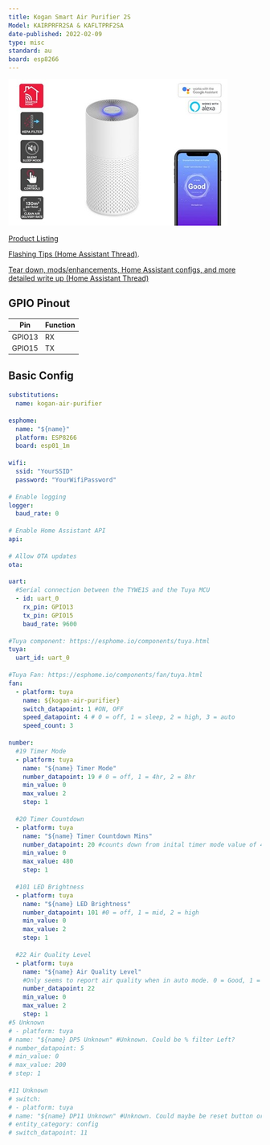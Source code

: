 ```yaml
---
title: Kogan Smart Air Purifier 2S
Model: KAIRPRFR2SA & KAFLTPRF2SA
date-published: 2022-02-09
type: misc
standard: au
board: esp8266
---
```


![Product Image](KoganSmartAirPurifier2S.jpg "Kogan Smart Air Purifier 2S")

[Product Listing](https://www.kogan.com/au/buy/kogan-smarterhome-4-stage-air-purifier-2s-with-h13-filter-130-cadr/)

[Flashing Tips (Home Assistant Thread)](https://community.home-assistant.io/t/tuya-tywe1s-flash-help/273747/).

[Tear down, mods/enhancements, Home Assistant configs, and more detailed write up (Home Assistant Thread)](https://community.home-assistant.io/t/kogan-smart-air-purifier-2s-working-with-esphome/390526)

## GPIO Pinout

| Pin   | Function |
| ----- | -------- |
| GPIO13 | RX      |
| GPIO15 | TX      |

## Basic Config

```yaml
substitutions:
  name: kogan-air-purifier

esphome:
  name: "${name}"
  platform: ESP8266
  board: esp01_1m

wifi:
  ssid: "YourSSID"
  password: "YourWifiPassword"

# Enable logging
logger:
  baud_rate: 0

# Enable Home Assistant API
api:

# Allow OTA updates
ota:

uart:
  #Serial connection between the TYWE1S and the Tuya MCU
  - id: uart_0
    rx_pin: GPIO13
    tx_pin: GPIO15
    baud_rate: 9600

#Tuya component: https://esphome.io/components/tuya.html
tuya:
  uart_id: uart_0

#Tuya Fan: https://esphome.io/components/fan/tuya.html
fan:
  - platform: tuya
    name: ${kogan-air-purifier}
    switch_datapoint: 1 #ON, OFF
    speed_datapoint: 4 # 0 = off, 1 = sleep, 2 = high, 3 = auto
    speed_count: 3

number:
  #19 Timer Mode
  - platform: tuya
    name: "${name} Timer Mode"
    number_datapoint: 19 # 0 = off, 1 = 4hr, 2 = 8hr
    min_value: 0
    max_value: 2
    step: 1

  #20 Timer Countdown
  - platform: tuya
    name: "${name} Timer Countdown Mins"
    number_datapoint: 20 #counts down from inital timer mode value of 4hr = 240min or 8hr = 480min
    min_value: 0
    max_value: 480
    step: 1

  #101 LED Brightness
  - platform: tuya
    name: "${name} LED Brightness"
    number_datapoint: 101 #0 = off, 1 = mid, 2 = high
    min_value: 0
    max_value: 2
    step: 1

  #22 Air Quality Level
  - platform: tuya
    name: "${name} Air Quality Level"
    #Only seems to report air quality when in auto mode. 0 = Good, 1 = Yellow/Poor ,2 = Red/Bad
    number_datapoint: 22
    min_value: 0
    max_value: 2
    step: 1
#5 Unknown
# - platform: tuya
# name: "${name} DP5 Unknown" #Unknown. Could be % filter Left?
# number_datapoint: 5
# min_value: 0
# max_value: 200
# step: 1

#11 Unknown
# switch:
# - platform: tuya
# name: "${name} DP11 Unknown" #Unknown. Could maybe be reset button or wifi connection?. Have not tested.
# entity_category: config
# switch_datapoint: 11
```
